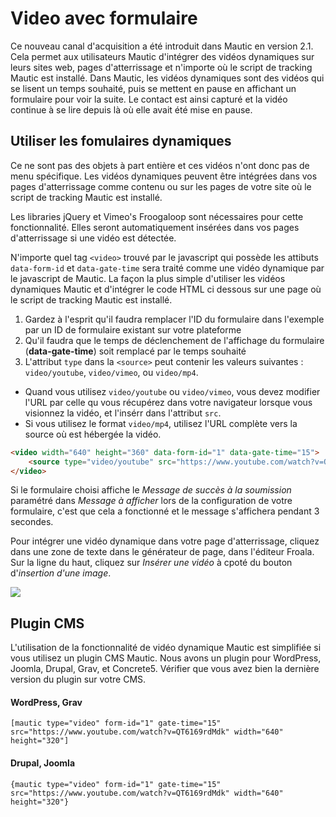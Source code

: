 # Video avec formulaire #

Ce nouveau canal d'acquisition a été introduit dans Mautic en version 2.1. Cela permet aux utilisateurs Mautic d'intégrer des vidéos dynamiques sur leurs sites web, pages d'atterrissage et n'importe où le script de tracking Mautic est installé. Dans Mautic, les vidéos dynamiques sont des vidéos qui se lisent un temps souhaité, puis se mettent en pause en affichant un formulaire pour voir la suite. Le contact est ainsi capturé et la vidéo continue à se lire depuis là où elle avait été mise en pause.

## Utiliser les fomulaires dynamiques ##

Ce ne sont pas des objets à part entière et ces vidéos n'ont donc pas de menu spécifique. Les vidéos dynamiques peuvent être intégrées dans vos pages d'atterrissage comme contenu ou sur les pages de votre site où le script de tracking Mautic est installé.

Les libraries jQuery et Vimeo's Froogaloop sont nécessaires pour cette fonctionnalité. Elles seront automatiquement insérées dans vos pages d'atterrissage si une vidéo est détectée.

N'importe quel tag `<video>` trouvé par le javascript qui possède les attibuts `data-form-id` et `data-gate-time` sera traité comme une vidéo dynamique par le javascript de Mautic. La façon la plus simple d'utiliser les vidéos dynamiques Mautic et d'intégrer le code HTML ci dessous sur une page où le script de tracking Mautic est installé.
1. Gardez à l'esprit qu'il faudra remplacer l'ID du formulaire dans l'exemple par un ID de formulaire existant sur votre plateforme
2. Qu'il faudra que le temps de déclenchement de l'affichage du formulaire (__data-gate-time__) soit remplacé par le temps souhaité
3. L'attribut `type` dans la `<source>` peut contenir les valeurs suivantes : `video/youtube`, `video/vimeo`, ou `video/mp4`.
  * Quand vous utilisez `video/youtube` ou `video/vimeo`, vous devez modifier l'URL par celle qu vous récupérez dans votre navigateur lorsque vous visionnez la vidéo, et l'insérr dans l'attribut `src`.
  * Si vous utilisez le format `video/mp4`, utilisez l'URL complète vers la source où est hébergée la vidéo.

```html
<video width="640" height="360" data-form-id="1" data-gate-time="15">
    <source type="video/youtube" src="https://www.youtube.com/watch?v=QT6169rdMdk" />
</video>
```

Si le formulaire choisi affiche le *Message de succès à la soumission* paramétré dans *Message à afficher* lors de la configuration de votre formulaire, c'est que cela a fonctionné et le message s'affichera pendant 3 secondes.

Pour intégrer une vidéo dynamique dans votre page d'atterrissage, cliquez dans une zone de texte dans le générateur de page, dans l'éditeur Froala. Sur la ligne du haut, cliquez sur *Insérer une vidéo* à cpoté du bouton d'*insertion d'une image*.

![](/video/media/gated-video-icon.png)

## Plugin CMS

L'utilisation de la fonctionnalité de vidéo dynamique Mautic est simplifiée si vous utilisez un plugin CMS Mautic. Nous avons un plugin pour WordPress, Joomla, Drupal, Grav, et Concrete5. Vérifier que vous avez bien la dernière version du plugin sur votre CMS.

#### WordPress, Grav
```
[mautic type="video" form-id="1" gate-time="15" src="https://www.youtube.com/watch?v=QT6169rdMdk" width="640" height="320"]
```

#### Drupal, Joomla
```
{mautic type="video" form-id="1" gate-time="15" src="https://www.youtube.com/watch?v=QT6169rdMdk" width="640" height="320"}
```
